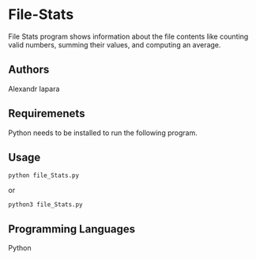 # File-Stats

File Stats program shows information about the file contents like counting valid numbers, summing their values, and computing an average.

## Authors 
Alexandr Iapara

## Requiremenets
Python needs to be installed to run the following program.

## Usage
```
python file_Stats.py
```
or 
```
python3 file_Stats.py
```

## Programming Languages
Python
